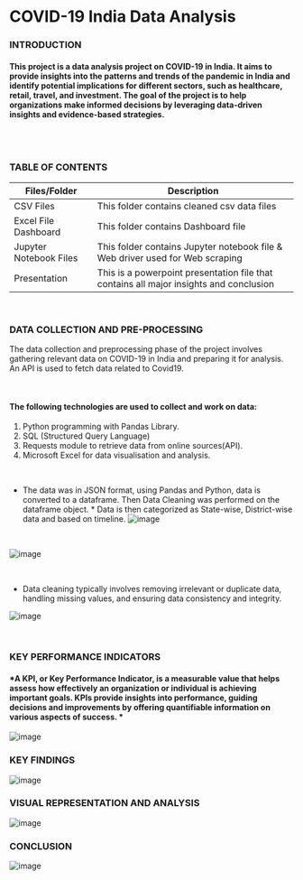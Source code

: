 # COVID-19 India Data Analysis

### **INTRODUCTION**

#### This project is a data analysis project on COVID-19 in India. It aims to provide insights into the patterns and trends of the pandemic in India and identify potential implications for different sectors, such as healthcare, retail, travel, and investment. The goal of the project is to help organizations make informed decisions by leveraging data-driven insights and evidence-based strategies. 
<br /> 

<br />

### **TABLE OF CONTENTS**

| Files/Folder | Description |
| -----------  | ----------- |
| CSV Files       | This folder contains cleaned csv data files          |
| Excel File Dashboard    | This folder contains Dashboard file     |
| Jupyter Notebook Files | This folder contains Jupyter notebook file & Web driver used for Web scraping   |
| Presentation | This is a powerpoint presentation file that contains all major insights and conclusion |


<br />

### **DATA COLLECTION AND PRE-PROCESSING**
The data collection and preprocessing phase of the project involves gathering relevant data on COVID-19 in India and preparing it for analysis.
An API is used to fetch data related to Covid19. 

<br /> 

#### The following technologies are used to collect and work on data:
1. Python programming with Pandas Library.
2. SQL (Structured Query Language)
3. Requests module to retrieve data from online sources(API).
4. Microsoft Excel for data visualisation and analysis.

<br />

* The data was in JSON format, using Pandas and Python, data is converted to a dataframe. Then Data Cleaning was performed on the dataframe object. *
Data is then categorized as State-wise, District-wise data and based on timeline.
![image](https://github.com/Rushikesh-Kharat/Covid19-India-Exploratory-Data-Analysis/assets/99657888/215ff827-9007-40b5-8173-1696a3fdde55)



 <br /> 
 
![image](https://github.com/Rushikesh-Kharat/Covid19-India-Exploratory-Data-Analysis/assets/99657888/fb4d510d-44fa-4205-87cd-1df63ec70a6c)


 <br /> 

* Data cleaning typically involves removing irrelevant or duplicate data, handling missing values, and ensuring data consistency and integrity.

![image](https://github.com/Rushikesh-Kharat/Covid19-India-Exploratory-Data-Analysis/assets/99657888/6c287826-fc7f-493c-9bdd-58f140bb4f74)
 
<br />

### **KEY PERFORMANCE INDICATORS**
#### *A KPI, or Key Performance Indicator, is a measurable value that helps assess how effectively an organization or individual is achieving important goals. KPIs provide insights into performance, guiding decisions and improvements by offering quantifiable information on various aspects of success. * 
![image](https://github.com/Rushikesh-Kharat/Covid19-India-Exploratory-Data-Analysis/assets/99657888/7387c7d2-cbcd-4767-8fd1-56f4dcc9d01a)
<br />

### **KEY FINDINGS**
![image](https://github.com/Rushikesh-Kharat/Covid19-India-Exploratory-Data-Analysis/assets/99657888/292fdb4d-752c-4f9e-aaeb-2e33c07068c6)
<br />
### **VISUAL REPRESENTATION AND ANALYSIS**
![image](https://github.com/Rushikesh-Kharat/Covid19-India-Exploratory-Data-Analysis/assets/99657888/fe8b70b8-cdb9-4749-8015-3060eb4f7e42)

### **CONCLUSION**
![image](https://github.com/Rushikesh-Kharat/Covid19-India-Exploratory-Data-Analysis/assets/99657888/8198805b-b6d8-4b11-8087-784fe9254957)
